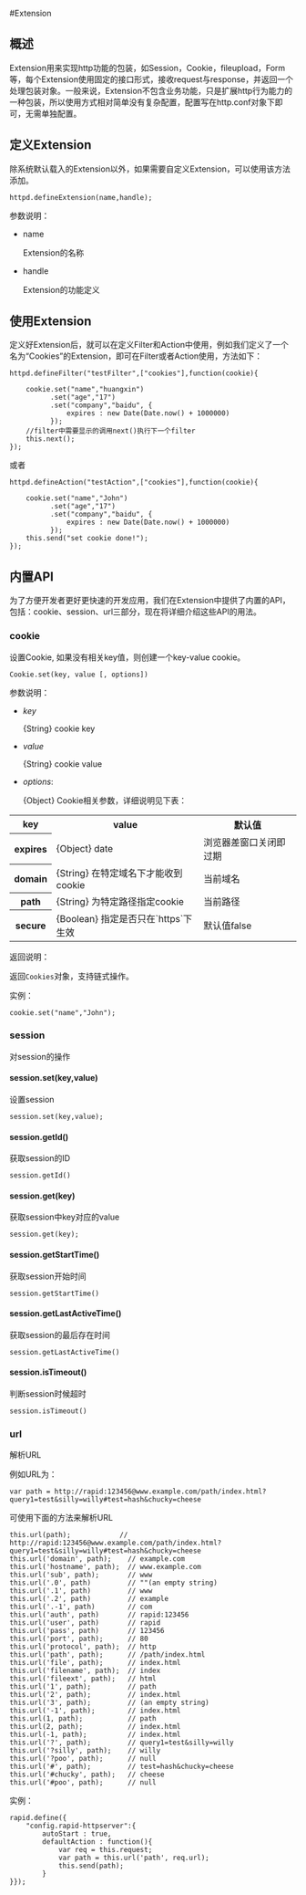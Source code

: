 #Extension


## 概述

Extension用来实现http功能的包装，如Session，Cookie，fileupload，Form等，每个Extension使用固定的接口形式，接收request与response，并返回一个处理包装对象。一般来说，Extension不包含业务功能，只是扩展http行为能力的一种包装，所以使用方式相对简单没有复杂配置，配置写在http.conf对象下即可，无需单独配置。


## 定义Extension

除系统默认载入的Extension以外，如果需要自定义Extension，可以使用该方法添加。

	httpd.defineExtension(name,handle);

参数说明：

* name

	Extension的名称
	
	
* handle

	Extension的功能定义
	

## 使用Extension

定义好Extension后，就可以在定义Filter和Action中使用，例如我们定义了一个名为“Cookies”的Extension，即可在Filter或者Action使用，方法如下：

	httpd.defineFilter("testFilter",["cookies"],function(cookie){

		cookie.set("name","huangxin")
			  .set("age","17")
			  .set("company","baidu", {
			  	  expires : new Date(Date.now() + 1000000)
			  });
		//filter中需要显示的调用next()执行下一个filter
		this.next();
	});

或者

	httpd.defineAction("testAction",["cookies"],function(cookie){
	
		cookie.set("name","John")
			  .set("age","17")
			  .set("company","baidu", {
			  	  expires : new Date(Date.now() + 1000000)
			  });
		this.send("set cookie done!");
	});
	
	
## 内置API

为了方便开发者更好更快速的开发应用，我们在Extension中提供了内置的API，包括：cookie、session、url三部分，现在将详细介绍这些API的用法。

### cookie

设置Cookie, 如果没有相关key值，则创建一个key-value cookie。

	Cookie.set(key, value [, options])
	
参数说明：

- *key*

	{String} cookie key 
	 
- *value* 

	{String} cookie value 
	 
- *options*: 

	{Object} Cookie相关参数，详细说明见下表： 
	
<table>
    <tbody>
        <tr>
            <th>key</th>
            <th>value</th>
            <th>默认值</th>
        </tr>
        <tr>
          <th>expires</th>
          <td>{Object} date</td>
          <td>浏览器差窗口关闭即过期</td> 
        </tr>
        <tr>
          <th>domain</th>
          <td>{String} 在特定域名下才能收到cookie</td>
          <td>当前域名</td> 
        </tr>
        <tr>
          <th>path</th>
          <td>{String} 为特定路径指定cookie</td>
          <td>当前路径</td> 
        </tr>
        <tr>
          <th>secure</th>
          <td>{Boolean} 指定是否只在`https`下生效</td>
          <td>默认值false</td> 
        </tr>
   <tbody>
</table> 
	

	
返回说明：

返回`Cookies`对象，支持链式操作。


实例：

	cookie.set("name","John");
	
	
### session

对session的操作

#### session.set(key,value)

设置session

	session.set(key,value);
	
#### session.getId()

获取session的ID

	session.getId()
	
#### session.get(key)

获取session中key对应的value

	session.get(key);
	
#### session.getStartTime()

获取session开始时间

	session.getStartTime()
	
#### session.getLastActiveTime()

获取session的最后存在时间

	session.getLastActiveTime()
	
#### session.isTimeout()

判断session时候超时

	session.isTimeout()

	
	
### url

解析URL

例如URL为：

	var path = http://rapid:123456@www.example.com/path/index.html?query1=test&silly=willy#test=hash&chucky=cheese
	
可使用下面的方法来解析URL

	this.url(path);            // http://rapid:123456@www.example.com/path/index.html?query1=test&silly=willy#test=hash&chucky=cheese
	this.url('domain', path);    // example.com
	this.url('hostname', path);  // www.example.com
	this.url('sub', path);       // www
	this.url('.0', path)         // ""(an empty string)
	this.url('.1', path)         // www
	this.url('.2', path)         // example
	this.url('.-1', path)        // com
	this.url('auth', path)       // rapid:123456
	this.url('user', path)       // rapid
	this.url('pass', path)       // 123456
	this.url('port', path);      // 80
	this.url('protocol', path);  // http
	this.url('path', path);      // /path/index.html
	this.url('file', path);      // index.html
	this.url('filename', path);  // index
	this.url('fileext', path);   // html
	this.url('1', path);         // path
	this.url('2', path);         // index.html
	this.url('3', path);         // (an empty string)
	this.url('-1', path);        // index.html
	this.url(1, path);           // path
	this.url(2, path);           // index.html
	this.url(-1, path);          // index.html
	this.url('?', path);         // query1=test&silly=willy
	this.url('?silly', path);    // willy
	this.url('?poo', path);      // null
	this.url('#', path);         // test=hash&chucky=cheese
	this.url('#chucky', path);   // cheese
	this.url('#poo', path);      // null

实例：

    rapid.define({
        "config.rapid-httpserver":{
            autoStart : true,
            defaultAction : function(){
            	var req = this.request;
                var path = this.url('path', req.url);
                this.send(path);
            }
    }});
